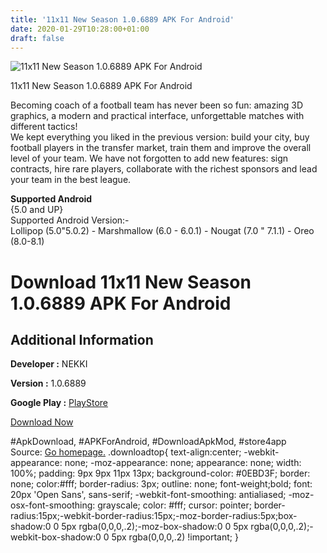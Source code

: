 ```yaml
---
title: '11x11 New Season 1.0.6889 APK For Android'
date: 2020-01-29T10:28:00+01:00
draft: false
---
```


![11x11 New Season 1.0.6889 APK For Android](https://i1.wp.com/apkhome.net/wp-content/uploads/2018/07/11x11-New-Season-1.0.6889.png "11x11 New Season 1.0.6889 APK For Android")

  

11x11 New Season 1.0.6889 APK For Android

Becoming coach of a football team has never been so fun: amazing 3D graphics, a modern and practical interface, unforgettable matches with different tactics!  
We kept everything you liked in the previous version: build your city, buy football players in the transfer market, train them and improve the overall level of your team. We have not forgotten to add new features: sign contracts, hire rare players, collaborate with the richest sponsors and lead your team in the best league.

**Supported Android**  
{5.0 and UP}  
Supported Android Version:-  
Lollipop (5.0"5.0.2) - Marshmallow (6.0 - 6.0.1) - Nougat (7.0 " 7.1.1) - Oreo (8.0-8.1)

Download 11x11 New Season 1.0.6889 APK For Android
==================================================

Additional Information
----------------------

**Developer :** NEKKI

**Version :** 1.0.6889

**Google Play :** [PlayStore](https://play.google.com/store/apps/details?id=com.nekki.mobile11x11new)

  

[Download Now](https://store4app.co/post/11x11-new-season-1-0-6889-apk-for-android_1573671348)

  
#ApkDownload, #APKForAndroid, #DownloadApkMod, #store4app  
Source: [Go homepage.](https://store4app.co/post/11x11-new-season-1-0-6889-apk-for-android_1573671348) .downloadtop{ text-align:center; -webkit-appearance: none; -moz-appearance: none; appearance: none; width: 100%; padding: 9px 9px 11px 13px; background-color: #0EBD3F; border: none; color:#fff; border-radius: 3px; outline: none; font-weight;bold; font: 20px 'Open Sans', sans-serif; -webkit-font-smoothing: antialiased; -moz-osx-font-smoothing: grayscale; color: #fff; cursor: pointer; border-radius:15px;-webkit-border-radius:15px;-moz-border-radius:5px;box-shadow:0 0 5px rgba(0,0,0,.2);-moz-box-shadow:0 0 5px rgba(0,0,0,.2);-webkit-box-shadow:0 0 5px rgba(0,0,0,.2) !important; }